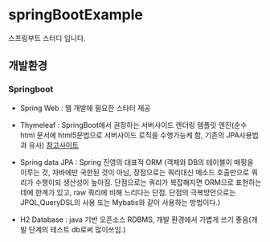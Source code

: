 # springBootExample
스프링부트 스터디 입니다.

## 개발환경
### Springboot 
- Spring Web : 웹 개발에 필요한 스타터 제공 
- Thymeleaf : SpringBoot에서 권장하는 서버사이드 렌더링 템플릿 엔진(순수 html 문서에 html5문법으로 서버사이드 로직을 수행가능케 함, 기존의 JPA사용법과 유사) 
  [참고사이트](https://cyberx.tistory.com/132)
- Spring data JPA : Spring 진영의 대표적 ORM (객체와 DB의 테이블이 매핑을 이루는 것, 
                                           자바에만 국한된 것이 아님, 
                                           장점으로는 쿼리대신 메소드 호출만으로 쿼리가 수행이되 생산성이 높아짐.
                                           단점으로는 쿼리가 복잡해지면 ORM으로 표현하는데에 한계가 있고, raw 쿼리에 비해 느리다는 단점.
                                           단점의 극복방안으로는 JPQL,QueryDSL의 사용 또는 Mybatis와 같이 사용하는 방법이다.)
                    
- H2 Database : java 기반 오픈소스 RDBMS, 개발 환경에서 가볍게 쓰기 좋음(개발 단계의 테스트 db로써 많이쓰임.)
